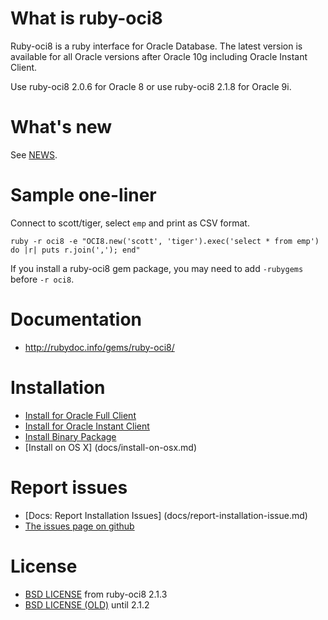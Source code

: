 What is ruby-oci8
=================

Ruby-oci8 is a ruby interface for Oracle Database. The latest version
is available for all Oracle versions after Oracle 10g including Oracle
Instant Client.

Use ruby-oci8 2.0.6 for Oracle 8 or use ruby-oci8 2.1.8 for Oracle 9i.

What's new
==========

See [NEWS](NEWS).

Sample one-liner
================

Connect to scott/tiger, select `emp` and print as CSV format.

`ruby -r oci8 -e "OCI8.new('scott', 'tiger').exec('select * from emp') do |r| puts r.join(','); end"`

If you install a ruby-oci8 gem package, you may need to add `-rubygems` before `-r oci8`.

Documentation
=============

* http://rubydoc.info/gems/ruby-oci8/

Installation
============

* [Install for Oracle Full Client](docs/install-full-client.md)
* [Install for Oracle Instant Client](docs/install-instant-client.md)
* [Install Binary Package](docs/install-binary-package.md)
* [Install on OS X] (docs/install-on-osx.md)

Report issues
=============

* [Docs: Report Installation Issues] (docs/report-installation-issue.md)
* [The issues page on github](https://github.com/kubo/ruby-oci8/issues)

License
=======

* [BSD LICENSE](COPYING) from ruby-oci8 2.1.3
* [BSD LICENSE (OLD)](COPYING_OLD) until 2.1.2
